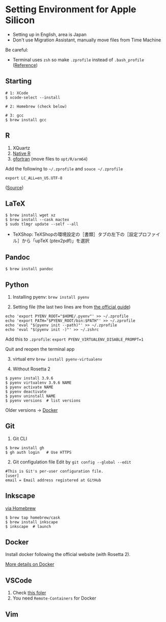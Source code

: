 # Setting Environment for Apple Silicon

* Setting up in English, area is Japan
* Don't use Migration Assistant, manually move files from Time Machine

Be careful:
* Terminal uses `zsh` so make `.zprofile` instead of `.bash_profile` ([Reference](https://leico.github.io/TechnicalNote/Mac/catalina-zsh))

## Starting
```
# 1: XCode
$ xcode-select --install

# 2: Homebrew (check below)

# 3: gcc
$ brew install gcc
```


## R
1. XQuartz
2. [Native R](https://cran.r-project.org/bin/macosx/)
3. [gfortran](https://mac.r-project.org/libs-arm64/) (move files to `opt/R/arm64`)

Add the following to `~/.zprofile` and `souce ~/.zprofile`
```
export LC_ALL=en_US.UTF-8
```

([Source](https://mpopov.com/blog/2021/10/10/even-faster-matrix-math-in-r-on-macos-with-m1/))


## LaTeX
```
$ brew install wget xz
$ brew install --cask mactex
$ sudo tlmgr update --self --all
```

* TeXShop: TeXShopの環境設定の［書類］タブの左下の［設定プロファイル］から「upTeX (ptex2pdf)」を選択


## Pandoc
```
$ brew install pandoc
```

## Python

1. Installing pyenv: `brew install pyenv`

2. Setting file (the last two lines are from [the official guide](https://github.com/pyenv/pyenv#homebrew-in-macos))
```
echo 'export PYENV_ROOT="$HOME/.pyenv"' >> ~/.zprofile
echo 'export PATH="$PYENV_ROOT/bin:$PATH"' >> ~/.zprofile
echo 'eval "$(pyenv init --path)"' >> ~/.zprofile
echo 'eval "$(pyenv init -)"' >> ~/.zshrc
```

Add this to `.zprofile`: `export PYENV_VIRTUALENV_DISABLE_PROMPT=1`

Quit and reopen the terminal app

3. virtual env `brew install pyenv-virtualenv`

4. Without Rosetta 2
```
$ pyenv install 3.9.6
$ pyenv virtualenv 3.9.6 NAME
$ pyenv activate NAME
$ pyenv deactivate
$ pyenv uninstall NAME
$ pyenv versions  # list versions
```

Older versions -> [Docker](#docker)

## Git
1. Git CLI
```
$ brew install gh
$ gh auth login   # Use HTTPS
```

2. Git configulation file
Edit by `git config --global --edit`
```
#This is Git's per-user configuration file.
[user]
email = Email address registered at GitHub
```


## Inkscape
[via Homebrew](https://blog.looseknot.jp/mac/m1mac_inkscape_install.html)

```
$ brew tap homebrew/cask
$ brew install inkscape
$ inkscape  # launch
```

## Docker
Install docker following the official website (with Rosetta 2).

[More details on Docker](https://github.com/Shusei-E/Code_Tips/tree/master/Docker)


## VSCode
1. Check [this foler](https://github.com/Shusei-E/Code_Tips/tree/master/MacOS/VSCode)
2. You need `Remote-Containers` for Docker



## Vim

